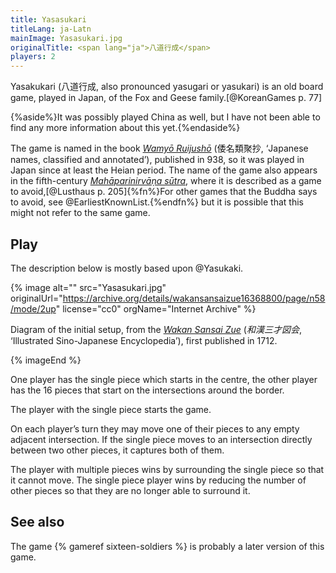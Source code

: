 ```yaml
---
title: Yasasukari
titleLang: ja-Latn
mainImage: Yasasukari.jpg
originalTitle: <span lang="ja">八道行成</span>
players: 2
---
```


<p class="lead">
<span lang="ja-Latn" class="noun">Yasakukari</span> (<span lang="ja">八道行成</span>, also pronounced <span lang="ja-Latn">yasugari</span> or <span lang="ja-Latn">yasukari</span>) is an old board game, played in Japan, of the Fox and Geese family.[@KoreanGames p. 77]
</p>

{%aside%}It was possibly played China as well, but I have not been able to find any more information about this yet.{%endaside%}

The game is named in the book <cite>[Wamyō Ruijushō](https://en.wikipedia.org/wiki/Wamy%C5%8D_Ruijush%C5%8D)</cite> (<span lang="ja">倭名類聚抄</span>, ‘Japanese names, classified and annotated’), published in 938, so it was played in Japan since at least the <span lang="ja-Latn" class="noun">Heian</span> period. The name of the game also appears in the fifth-century [<cite>Mahāparinirvāṇa sūtra</cite>](https://en.wikipedia.org/wiki/Mah%C4%81y%C4%81na_Mah%C4%81parinirv%C4%81%E1%B9%87a_S%C5%ABtra), where it is described as a game to avoid,[@Lusthaus p. 205]{%fn%}For other games that the Buddha says to avoid, see @EarliestKnownList.<!-- https://suttacentral.net/dn1/en/sujato?lang=en&layout=linebyline&reference=none&notes=asterisk&highlight=true&script=latin -->{%endfn%} but it is possible that this might not refer to the same game.

## Play

The description below is mostly based upon @Yasukaki.

{% image
    alt=""
    src="Yasasukari.jpg"
    originalUrl="https://archive.org/details/wakansansaizue16368800/page/n58/mode/2up"
    license="cc0"
    orgName="Internet Archive" %}

Diagram of the initial setup, from the [<cite lang="ja-Latn">Wakan Sansai
Zue</cite>](https://en.wikipedia.org/wiki/Wakan_Sansai_Zue) (<cite lang="ja">和漢三才図会</cite>,
 ‘Illustrated Sino-Japanese Encyclopedia’), first published in 1712.

{% imageEnd %}

One player has the single piece which starts in the centre, the other player has
the 16 pieces that start on the intersections around the border.

The player with the single piece starts the game.

On each player’s turn they may move one of their pieces to any empty adjacent
intersection. If the single piece moves to an intersection directly between two
other pieces, it captures both of them.

The player with multiple pieces wins by surrounding the single piece so that it
cannot move. The single piece player wins by reducing the number of other pieces
so that they are no longer able to surround it.

## See also

The game {% gameref sixteen-soldiers %} is probably a later version of this
game.
